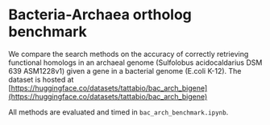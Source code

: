 # Bacteria-Archaea ortholog benchmark

We compare the search methods on the accuracy of correctly retrieving functional homologs in an archaeal genome (Sulfolobus acidocaldarius DSM 639 ASM1228v1) given a gene in a bacterial genome (E.coli K-12). The dataset is hosted at [https://huggingface.co/datasets/tattabio/bac_arch_bigene](https://huggingface.co/datasets/tattabio/bac_arch_bigene)

All methods are evaluated and timed in `bac_arch_benchmark.ipynb`.